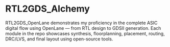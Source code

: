 # RTL2GDS_Alchemy
RTL2GDS_OpenLane demonstrates my proficiency in the complete ASIC digital flow using OpenLane — from RTL design to GDSII generation. Each module in the repo showcases synthesis, floorplanning, placement, routing, DRC/LVS, and final layout using open-source tools.
